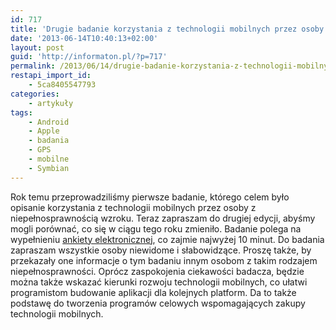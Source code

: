 ```yaml
---
id: 717
title: 'Drugie badanie korzystania z technologii mobilnych przez osoby niewidome i słabowidzące'
date: '2013-06-14T10:40:13+02:00'
layout: post
guid: 'http://informaton.pl/?p=717'
permalink: /2013/06/14/drugie-badanie-korzystania-z-technologii-mobilnych-przez-osoby-niewidome-i-slabowidzace/
restapi_import_id:
    - 5ca8405547793
categories:
    - artykuły
tags:
    - Android
    - Apple
    - badania
    - GPS
    - mobilne
    - Symbian
---
```


Rok temu przeprowadziliśmy pierwsze badanie, którego celem było opisanie korzystania z technologii mobilnych przez osoby z niepełnosprawnością wzroku. Teraz zapraszam do drugiej edycji, abyśmy mogli porównać, co się w ciągu tego roku zmieniło. Badanie polega na wypełnieniu [ankiety elektronicznej](https://docs.google.com/spreadsheet/viewform?formkey=dGR4MDhPR0ZLUUNyUjlxVnI3cXB5REE6MA#gid=0), co zajmie najwyżej 10 minut. Do badania zapraszam wszystkie osoby niewidome i słabowidzące. Proszę także, by przekazały one informacje o tym badaniu innym osobom z takim rodzajem niepełnosprawności. Oprócz zaspokojenia ciekawości badacza, będzie można także wskazać kierunki rozwoju technologii mobilnych, co ułatwi programistom budowanie aplikacji dla kolejnych platform. Da to także podstawę do tworzenia programów celowych wspomagających zakupy technologii mobilnych.